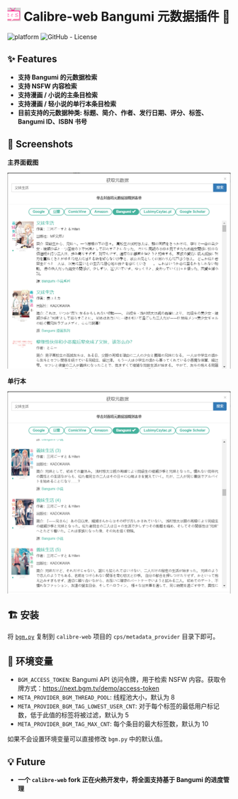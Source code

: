 # <img width=30 src="assets/bgm-icon.jpg"> Calibre-web Bangumi 元数据插件 🧩

![platform](https://img.shields.io/badge/platform-Windows_|_Macos_|_Linux-blue)
![GitHub - License](https://img.shields.io/github/license/JeffersonQin/calibre-web-bgm)

## ✨ Features

* **支持 Bangumi 的元数据检索**
* **支持 NSFW 内容检索**
* **支持漫画 / 小说的主条目检索**
* **支持漫画 / 轻小说的单行本条目检索**
* **目前支持的元数据种类: 标题、简介、作者、发行日期、评分、标签、Bangumi ID、ISBN 书号**

## 📸 Screenshots

**主界面截图**

<div align="center">
  <img width=600 src="assets/overall.png">
</div>

**单行本**

<div align="center">
  <img width=600 src="assets/single.png">
</div>

## 🏗️ 安装

将 [`bgm.py`](./bgm.py) 复制到 `calibre-web` 项目的 `cps/metadata_provider` 目录下即可。

## 🔨 环境变量

* `BGM_ACCESS_TOKEN`: Bangumi API 访问令牌，用于检索 NSFW 内容。获取令牌方式：https://next.bgm.tv/demo/access-token
* `META_PROVIDER_BGM_THREAD_POOL`: 线程池大小，默认为 8
* `META_PROVIDER_BGM_TAG_LOWEST_USER_CNT`: 对于每个标签的最低用户标记数，低于此值的标签将被过滤，默认为 5
* `META_PROVIDER_BGM_TAG_MAX_CNT`: 每个条目的最大标签数，默认为 10

如果不会设置环境变量可以直接修改 `bgm.py` 中的默认值。

## 💡 Future

* **一个 `calibre-web` fork 正在~~火热~~开发中，将全面支持基于 Bangumi 的进度管理**
